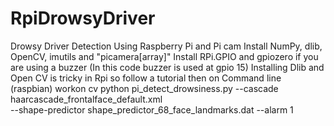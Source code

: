 
# RpiDrowsyDriver
Drowsy Driver Detection Using Raspberry Pi and Pi cam
Install NumPy, dlib, OpenCV, imutils and "picamera[array]"
Install RPi.GPIO and gpiozero if you are using a buzzer (In this code buzzer is used at gpio 15)
Installing Dlib and Open CV is tricky in Rpi so follow a tutorial
then on Command line (raspbian) workon cv 
python pi_detect_drowsiness.py --cascade haarcascade_frontalface_default.xml \
	--shape-predictor shape_predictor_68_face_landmarks.dat --alarm 1
